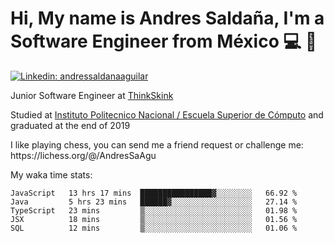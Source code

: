 # Hi, My name is Andres Saldaña, I'm a Software Engineer from México :computer: :boy:

[![Linkedin: andressaldanaaguilar](https://img.shields.io/badge/-andressaldanaaguilar-blue?style=flat-square&logo=Linkedin&logoColor=white&link=https://www.linkedin.com/in/thaianebraga/)](https://www.linkedin.com/in/andressaldanaaguilar)

<p>Junior Software Engineer at <a href="https://www.thinkskink.com/">ThinkSkink</a></p>
<p>Studied at <a href="https://en.wikipedia.org/wiki/ESCOM">Instituto Politecnico Nacional / Escuela Superior de Cómputo</a> and graduated at the end of 2019</p>
<p>I like playing chess, you can send me a friend request or challenge me: https://lichess.org/@/AndresSaAgu</p>

<p> My waka time stats: </p>

<!--START_SECTION:waka-->
```text
JavaScript   13 hrs 17 mins  ████████████████▓░░░░░░░░   66.92 % 
Java         5 hrs 23 mins   ██████▓░░░░░░░░░░░░░░░░░░   27.14 % 
TypeScript   23 mins         ▒░░░░░░░░░░░░░░░░░░░░░░░░   01.98 % 
JSX          18 mins         ▒░░░░░░░░░░░░░░░░░░░░░░░░   01.56 % 
SQL          12 mins         ▒░░░░░░░░░░░░░░░░░░░░░░░░   01.06 % 
```
<!--END_SECTION:waka-->
